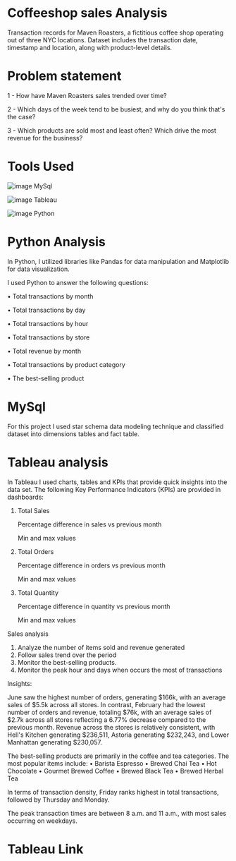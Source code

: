 # Coffeeshop sales Analysis
Transaction records for Maven Roasters, a fictitious coffee shop operating out of three NYC locations. Dataset includes the transaction date, timestamp and location, along with product-level details.
# Problem statement 
1 - How have Maven Roasters sales trended over time?

2 - Which days of the week tend to be busiest, and why do you think that's the case?

3 - Which products are sold most and least often? Which drive the most revenue for the business?
# Tools Used
![image](https://github.com/Dianamod/Projects/assets/171150402/084cad91-a310-4841-9de1-eccd70f7f12c)
MySql

![image](https://github.com/Dianamod/Projects/assets/171150402/98c373c3-424f-45cb-b03a-6d40f765b584)
Tableau

![image](https://github.com/user-attachments/assets/80b2dab3-d158-4f0b-9875-e79871d771fa)
Python

# Python Analysis

In Python, I utilized libraries like Pandas for data manipulation and Matplotlib for data visualization.

I used Python to answer the following questions:

•	Total transactions by month

•	Total transactions by day

•	Total transactions by hour

•	Total transactions by store

•	Total revenue by month

•	Total transactions by product category

•	The best-selling product



# MySql
For this project I used star schema data modeling technique and classified dataset into dimensions tables and fact table.
# Tableau analysis 
In Tableau I used charts, tables and KPIs that provide quick insights into the data set. 
The following Key Performance Indicators (KPIs) are provided in dashboards:
1.	Total Sales 

  	Percentage difference in sales vs previous month

  	Min and max values 
3.	Total  Orders 

    Percentage difference in orders vs previous month
  	
    Min and max values 
5.	Total Quantity
   
    Percentage difference in quantity vs previous month
  	
    Min and max values 

Sales analysis
1.	Analyze the number of items sold and revenue generated
2.	Follow sales trend over the period
3.	Monitor the best-selling products.
4.	Monitor the peak hour and days when occurs the most of transactions

Insights:

June saw the highest number of orders, generating $166k, with an average sales of $5.5k across all stores. 
In contrast, February had the lowest number of orders and revenue, totaling $76k, with an average sales of $2.7k across all stores reflecting a 6.77% decrease compared to the previous month.
Revenue across the stores is relatively consistent, with Hell's Kitchen generating $236,511, Astoria generating $232,243, and Lower Manhattan generating $230,057.

The best-selling products are primarily in the coffee and tea categories. The most popular items include:
•	Barista Espresso
•	Brewed Chai Tea
•	Hot Chocolate
•	Gourmet Brewed Coffee
•	Brewed Black Tea
•	Brewed Herbal Tea

In terms of transaction density, Friday ranks highest in total transactions, followed by Thursday and Monday.

The peak transaction times are between 8 a.m. and 11 a.m., with most sales occurring on weekdays.


# Tableau Link
